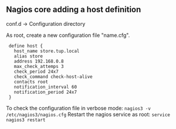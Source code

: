 ## Nagios core adding a host definition

 conf.d -> Configuration directory

 As root, create a new configuration file "name.cfg".

 ```
  define host {
    host_name store.tup.local
    alias store
    address 192.168.0.8
    max_check_attemps 3
    check_period 24x7
    check_command check-host-alive
    contacts root
    notification_interval 60
    notification_period 24x7
  }
 ```

 To check the configuration file in verbose mode:
    ```
      nagios3 -v /etc/nagios3/nagios.cfg
    ```
 Restart the nagios service as root:
    ```
      service nagios3 restart
    ```
